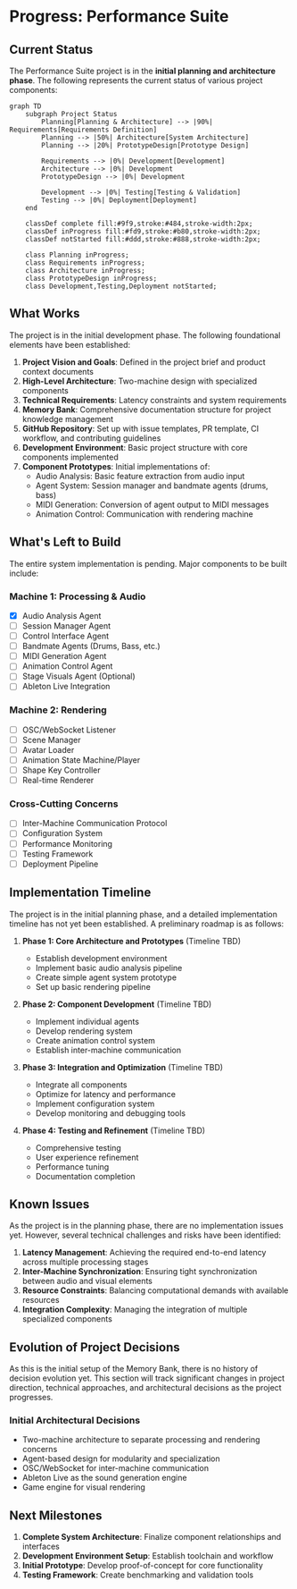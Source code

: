 # Progress: Performance Suite

## Current Status

The Performance Suite project is in the **initial planning and architecture phase**. The following represents the current status of various project components:

```mermaid
graph TD
    subgraph Project Status
        Planning[Planning & Architecture] --> |90%| Requirements[Requirements Definition]
        Planning --> |50%| Architecture[System Architecture]
        Planning --> |20%| PrototypeDesign[Prototype Design]
        
        Requirements --> |0%| Development[Development]
        Architecture --> |0%| Development
        PrototypeDesign --> |0%| Development
        
        Development --> |0%| Testing[Testing & Validation]
        Testing --> |0%| Deployment[Deployment]
    end
    
    classDef complete fill:#9f9,stroke:#484,stroke-width:2px;
    classDef inProgress fill:#fd9,stroke:#b80,stroke-width:2px;
    classDef notStarted fill:#ddd,stroke:#888,stroke-width:2px;
    
    class Planning inProgress;
    class Requirements inProgress;
    class Architecture inProgress;
    class PrototypeDesign inProgress;
    class Development,Testing,Deployment notStarted;
```

## What Works

The project is in the initial development phase. The following foundational elements have been established:

1. **Project Vision and Goals**: Defined in the project brief and product context documents
2. **High-Level Architecture**: Two-machine design with specialized components
3. **Technical Requirements**: Latency constraints and system requirements
4. **Memory Bank**: Comprehensive documentation structure for project knowledge management
5. **GitHub Repository**: Set up with issue templates, PR template, CI workflow, and contributing guidelines
6. **Development Environment**: Basic project structure with core components implemented
7. **Component Prototypes**: Initial implementations of:
   - Audio Analysis: Basic feature extraction from audio input
   - Agent System: Session manager and bandmate agents (drums, bass)
   - MIDI Generation: Conversion of agent output to MIDI messages
   - Animation Control: Communication with rendering machine

## What's Left to Build

The entire system implementation is pending. Major components to be built include:

### Machine 1: Processing & Audio
- [x] Audio Analysis Agent
- [ ] Session Manager Agent
- [ ] Control Interface Agent
- [ ] Bandmate Agents (Drums, Bass, etc.)
- [ ] MIDI Generation Agent
- [ ] Animation Control Agent
- [ ] Stage Visuals Agent (Optional)
- [ ] Ableton Live Integration

### Machine 2: Rendering
- [ ] OSC/WebSocket Listener
- [ ] Scene Manager
- [ ] Avatar Loader
- [ ] Animation State Machine/Player
- [ ] Shape Key Controller
- [ ] Real-time Renderer

### Cross-Cutting Concerns
- [ ] Inter-Machine Communication Protocol
- [ ] Configuration System
- [ ] Performance Monitoring
- [ ] Testing Framework
- [ ] Deployment Pipeline

## Implementation Timeline

The project is in the initial planning phase, and a detailed implementation timeline has not yet been established. A preliminary roadmap is as follows:

1. **Phase 1: Core Architecture and Prototypes** (Timeline TBD)
   - Establish development environment
   - Implement basic audio analysis pipeline
   - Create simple agent system prototype
   - Set up basic rendering pipeline

2. **Phase 2: Component Development** (Timeline TBD)
   - Implement individual agents
   - Develop rendering system
   - Create animation control system
   - Establish inter-machine communication

3. **Phase 3: Integration and Optimization** (Timeline TBD)
   - Integrate all components
   - Optimize for latency and performance
   - Implement configuration system
   - Develop monitoring and debugging tools

4. **Phase 4: Testing and Refinement** (Timeline TBD)
   - Comprehensive testing
   - User experience refinement
   - Performance tuning
   - Documentation completion

## Known Issues

As the project is in the planning phase, there are no implementation issues yet. However, several technical challenges and risks have been identified:

1. **Latency Management**: Achieving the required end-to-end latency across multiple processing stages
2. **Inter-Machine Synchronization**: Ensuring tight synchronization between audio and visual elements
3. **Resource Constraints**: Balancing computational demands with available resources
4. **Integration Complexity**: Managing the integration of multiple specialized components

## Evolution of Project Decisions

As this is the initial setup of the Memory Bank, there is no history of decision evolution yet. This section will track significant changes in project direction, technical approaches, and architectural decisions as the project progresses.

### Initial Architectural Decisions
- Two-machine architecture to separate processing and rendering concerns
- Agent-based design for modularity and specialization
- OSC/WebSocket for inter-machine communication
- Ableton Live as the sound generation engine
- Game engine for visual rendering

## Next Milestones

1. **Complete System Architecture**: Finalize component relationships and interfaces
2. **Development Environment Setup**: Establish toolchain and workflow
3. **Initial Prototype**: Develop proof-of-concept for core functionality
4. **Testing Framework**: Create benchmarking and validation tools
